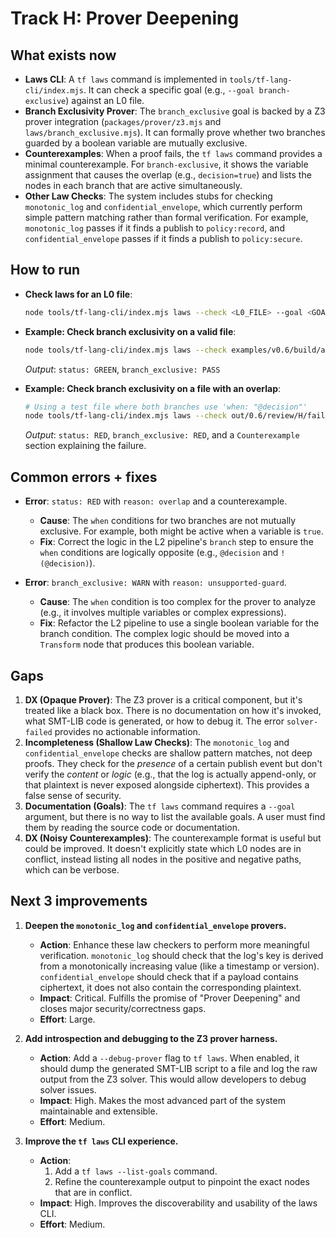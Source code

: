 # Track H: Prover Deepening

## What exists now

*   **Laws CLI**: A `tf laws` command is implemented in `tools/tf-lang-cli/index.mjs`. It can check a specific goal (e.g., `--goal branch-exclusive`) against an L0 file.
*   **Branch Exclusivity Prover**: The `branch_exclusive` goal is backed by a Z3 prover integration (`packages/prover/z3.mjs` and `laws/branch_exclusive.mjs`). It can formally prove whether two branches guarded by a boolean variable are mutually exclusive.
*   **Counterexamples**: When a proof fails, the `tf laws` command provides a minimal counterexample. For `branch-exclusive`, it shows the variable assignment that causes the overlap (e.g., `decision=true`) and lists the nodes in each branch that are active simultaneously.
*   **Other Law Checks**: The system includes stubs for checking `monotonic_log` and `confidential_envelope`, which currently perform simple pattern matching rather than formal verification. For example, `monotonic_log` passes if it finds a publish to `policy:record`, and `confidential_envelope` passes if it finds a publish to `policy:secure`.

## How to run

*   **Check laws for an L0 file**:
    ```bash
    node tools/tf-lang-cli/index.mjs laws --check <L0_FILE> --goal <GOAL>
    ```

*   **Example: Check branch exclusivity on a valid file**:
    ```bash
    node tools/tf-lang-cli/index.mjs laws --check examples/v0.6/build/auto.fnol.fasttrack.v1.l0.json --goal branch-exclusive
    ```
    *Output*: `status: GREEN`, `branch_exclusive: PASS`

*   **Example: Check branch exclusivity on a file with an overlap**:
    ```bash
    # Using a test file where both branches use 'when: "@decision"'
    node tools/tf-lang-cli/index.mjs laws --check out/0.6/review/H/fail_test/fail.l0.json --goal branch-exclusive
    ```
    *Output*: `status: RED`, `branch_exclusive: RED`, and a `Counterexample` section explaining the failure.

## Common errors + fixes

*   **Error**: `status: RED` with `reason: overlap` and a counterexample.
    *   **Cause**: The `when` conditions for two branches are not mutually exclusive. For example, both might be active when a variable is `true`.
    *   **Fix**: Correct the logic in the L2 pipeline's `branch` step to ensure the `when` conditions are logically opposite (e.g., `@decision` and `!(@decision)`).

*   **Error**: `branch_exclusive: WARN` with `reason: unsupported-guard`.
    *   **Cause**: The `when` condition is too complex for the prover to analyze (e.g., it involves multiple variables or complex expressions).
    *   **Fix**: Refactor the L2 pipeline to use a single boolean variable for the branch condition. The complex logic should be moved into a `Transform` node that produces this boolean variable.

## Gaps

1.  **DX (Opaque Prover)**: The Z3 prover is a critical component, but it's treated like a black box. There is no documentation on how it's invoked, what SMT-LIB code is generated, or how to debug it. The error `solver-failed` provides no actionable information.
2.  **Incompleteness (Shallow Law Checks)**: The `monotonic_log` and `confidential_envelope` checks are shallow pattern matches, not deep proofs. They check for the *presence* of a certain publish event but don't verify the *content* or *logic* (e.g., that the log is actually append-only, or that plaintext is never exposed alongside ciphertext). This provides a false sense of security.
3.  **Documentation (Goals)**: The `tf laws` command requires a `--goal` argument, but there is no way to list the available goals. A user must find them by reading the source code or documentation.
4.  **DX (Noisy Counterexamples)**: The counterexample format is useful but could be improved. It doesn't explicitly state which L0 nodes are in conflict, instead listing all nodes in the positive and negative paths, which can be verbose.

## Next 3 improvements

1.  **Deepen the `monotonic_log` and `confidential_envelope` provers.**
    *   **Action**: Enhance these law checkers to perform more meaningful verification. `monotonic_log` should check that the log's key is derived from a monotonically increasing value (like a timestamp or version). `confidential_envelope` should check that if a payload contains ciphertext, it does not also contain the corresponding plaintext.
    *   **Impact**: Critical. Fulfills the promise of "Prover Deepening" and closes major security/correctness gaps.
    *   **Effort**: Large.

2.  **Add introspection and debugging to the Z3 prover harness.**
    *   **Action**: Add a `--debug-prover` flag to `tf laws`. When enabled, it should dump the generated SMT-LIB script to a file and log the raw output from the Z3 solver. This would allow developers to debug solver issues.
    *   **Impact**: High. Makes the most advanced part of the system maintainable and extensible.
    *   **Effort**: Medium.

3.  **Improve the `tf laws` CLI experience.**
    *   **Action**:
        1.  Add a `tf laws --list-goals` command.
        2.  Refine the counterexample output to pinpoint the exact nodes that are in conflict.
    *   **Impact**: High. Improves the discoverability and usability of the laws CLI.
    *   **Effort**: Medium.